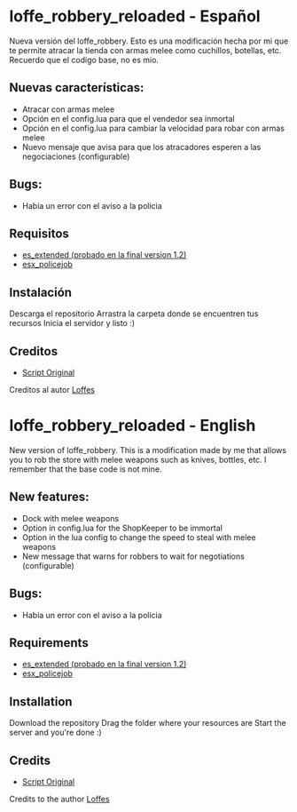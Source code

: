 # loffe_robbery_reloaded - Español
Nueva versión del loffe_robbery. 
Esto es una modificación hecha por mi que te permite atracar la tienda con armas melee como cuchillos, botellas, etc.
Recuerdo que el codigo base, no es mio.

## Nuevas características:
+ Atracar con armas melee
+ Opción en el config.lua para que el vendedor sea inmortal
+ Opción en el config.lua para cambiar la velocidad para robar con armas melee
+ Nuevo mensaje que avisa para que los atracadores esperen a las negociaciones (configurable)

## Bugs:
- Habia un error con el aviso a la policia

## Requisitos
   - [es_extended (probado en la final version 1.2)](https://github.com/esx-framework/es_extended/releases/tag/1.2.0)
   - [esx_policejob](https://github.com/esx-framework/esx_policejob)

## Instalación
Descarga el repositorio
Arrastra la carpeta donde se encuentren tus recursos
Inicia el servidor y listo :)

## Creditos

   - [Script Original](https://github.com/Loffes/loffe_robbery/)
 
Creditos al autor [Loffes](https://github.com/Loffes)

# loffe_robbery_reloaded - English
New version of loffe_robbery. 
This is a modification made by me that allows you to rob the store with melee weapons such as knives, bottles, etc.
I remember that the base code is not mine.

## New features:
+ Dock with melee weapons
+ Option in config.lua for the ShopKeeper to be immortal
+ Option in the lua config to change the speed to steal with melee weapons
+ New message that warns for robbers to wait for negotiations (configurable)

## Bugs:
- Habia un error con el aviso a la policia

## Requirements
   - [es_extended (probado en la final version 1.2)](https://github.com/esx-framework/es_extended/releases/tag/1.2.0)
   - [esx_policejob](https://github.com/esx-framework/esx_policejob)

## Installation
Download the repository
Drag the folder where your resources are
Start the server and you're done :)

## Credits

   - [Script Original](https://github.com/Loffes/loffe_robbery/)
 
Credits to the author [Loffes](https://github.com/Loffes)
